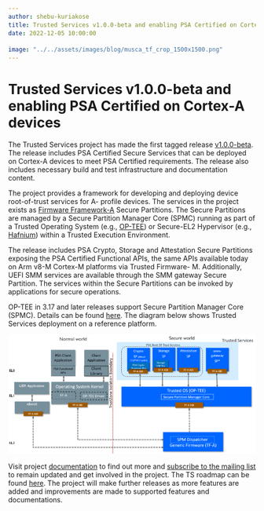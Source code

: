 ```yaml
---
author: shebu-kuriakose
title: Trusted Services v1.0.0-beta and enabling PSA Certified on Cortex-A devices
date: 2022-12-05 10:00:00

image: "../../assets/images/blog/musca_tf_crop_1500x1500.png"
---
```


# **Trusted Services v1.0.0-beta and enabling PSA Certified on Cortex-A devices**

The Trusted Services project has made the first tagged release [v1.0.0-beta](https://git.trustedfirmware.org/TS/trusted-services.git/tag/?h=v1.0.0-beta). The release includes PSA
Certified Secure Services that can be deployed on Cortex-A devices to meet PSA Certified requirements. The release also includes necessary build and test infrastructure and documentation content.

The project provides a framework for developing and deploying device root-of-trust services for A-
profile devices. The services in the project exists as [Firmware Framework-A](https://developer.arm.com/documentation/den0077/latest) Secure Partitions. The
Secure Partitions are managed by a Secure Partition Manager Core (SPMC) running as part of a Trusted
Operating System (e.g., [OP-TEE](/projects/op-tee/)) or Secure-EL2 Hypervisor (e.g., [Hafnium](/projects/hafnium/)) within a Trusted Execution
Environment.

The release includes PSA Crypto, Storage and Attestation Secure Partitions exposing the PSA Certified
Functional APIs, the same APIs available today on Arm v8-M Cortex-M platforms via Trusted Firmware-
M. Additionally, UEFI SMM services are available through the SMM gateway Secure Partition. The
services within the Secure Partitions can be invoked by applications for secure operations.

OP-TEE in 3.17 and later releases support Secure Partition Manager Core (SPMC). Details can be found
[here](https://optee.readthedocs.io/en/latest/architecture/spmc.html). The diagram below shows Trusted Services deployment on a reference platform.

![TS deployment on reference platform](../../assets/images/TF_TS_Diagram.png)

Visit project [documentation](https://trusted-services.readthedocs.io/en/latest/) to find out more and [subscribe to the mailing list](https://lists.trustedfirmware.org/mailman3/lists/trusted-services.lists.trustedfirmware.org/) to remain updated and get
involved in the project. The TS roadmap can be found [here](https://github.com/Trusted-Services/trusted-services/wiki/Trusted-Services-Roadmap). The project will make further releases as more
features are added and improvements are made to supported features and documentations.
